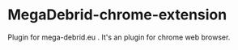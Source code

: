 MegaDebrid-chrome-extension
===========================

Plugin for mega-debrid.eu . 
It's an plugin for chrome web browser.
